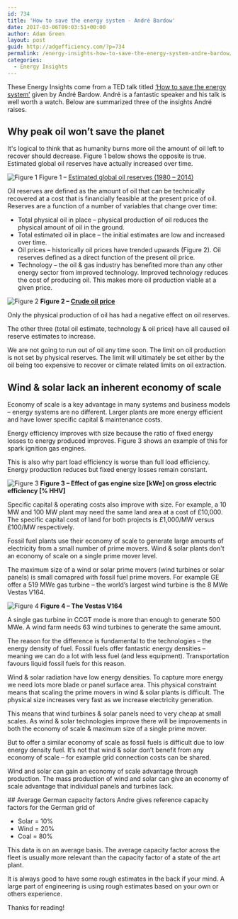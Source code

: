 ```yaml
---
id: 734
title: 'How to save the energy system - André Bardow'
date: 2017-03-06T09:03:51+00:00
author: Adam Green
layout: post
guid: http://adgefficiency.com/?p=734
permalink: /energy-insights-how-to-save-the-energy-system-andre-bardow/
categories:
  - Energy Insights
---
```

These Energy Insights come from a TED talk titled [‘How to save the energy system’](https://www.youtube.com/watch?v=3_N-DooApEE) given by André Bardow.  André is a fantastic speaker and his talk is well worth a watch.  Below are summarized three of the insights André raises.

## Why peak oil won’t save the planet

It's logical to think that as humanity burns more oil the amount of oil left to recover should decrease.  Figure 1 below shows the opposite is true. Estimated global oil reserves have actually increased over time.

![Figure 1]({{"/assets/andre_bardow_save/fig1.jpg"}})
Figure 1 – [Estimated global oil reserves (1980 – 2014)](https://www.forbes.com/sites/rrapier/2016/05/23/the-explosive-growth-of-u-s-oil-reserves/2/#53cbc60772c6)

Oil reserves are defined as the amount of oil that can be technically recovered at a cost that is financially feasible at the present price of oil. Reserves are a function of a number of variables that change over time:
- Total physical oil in place – physical production of oil reduces the physical amount of oil in the ground.
- Total estimated oil in place – the initial estimates are low and increased over time.
- Oil prices – historically oil prices have trended upwards (Figure 2). Oil reserves defined as a direct function of the present oil price.
- Technology – the oil & gas industry has benefited more than any other energy sector from improved technology.  Improved technology reduces the cost of producing oil.  This makes more oil production viable at a given price.

![Figure 2]({{"/assets/andre_bardow_save/fig2.png"}})
**Figure 2 –  [Crude oil price](https://commons.wikimedia.org/wiki/File:Oil_price_1950-2010_(real,_nominal).png)**

Only the physical production of oil has had a negative effect on oil reserves.

The other three (total oil estimate, technology & oil price) have all caused oil reserve estimates to increase.

We are not going to run out of oil any time soon. The limit on oil production is not set by physical reserves.  The limit will ultimately be set either by the oil being too expensive to recover or climate related limits on oil extraction.

## Wind & solar lack an inherent economy of scale

Economy of scale is a key advantage in many systems and business models – energy systems are no different.  Larger plants are more energy efficient and have lower specific capital & maintenance costs.

Energy efficiency improves with size because the ratio of fixed energy losses to energy produced improves.   Figure 3 shows an example of this for spark ignition gas engines.

This is also why part load efficiency is worse than full load efficiency.  Energy production reduces but fixed energy losses remain constant.


![Figure 3]({{"/assets/andre_bardow_save/fig3.png"}})
**Figure 3 – Effect of gas engine size [kWe] on gross electric efficiency [% HHV]**

Specific capital & operating costs also improve with size.  For example, a 10 MW and 100 MW plant may need the same land area at a cost of £10,000.  The specific capital cost of land for both projects is £1,000/MW versus £100/MW respectively.

Fossil fuel plants use their economy of scale to generate large amounts of electricity from a small number of prime movers.  Wind & solar plants don't an economy of scale on a single prime mover level.

The maximum size of a wind or solar prime movers (wind turbines or solar panels) is small comapred with fossil fuel prime movers.  For example GE offer a 519 MWe gas turbine – the world’s largest wind turbine is the 8 MWe Vestas V164.

![Figure 4]({{"/assets/andre_bardow_save/fig4.png"}})
**Figure 4 – The Vestas V164**

A single gas turbine in CCGT mode is more than enough to generate 500 MWe.  A wind farm needs 63 wind turbines to generate the same amount.

The reason for the difference is fundamental to the technologies – the energy density of fuel.  Fossil fuels offer fantastic energy densities – meaning we can do a lot with less fuel (and less equipment).  Transportation favours liquid fossil fuels for this reason.

Wind & solar radiation have low energy densities. To capture more energy we need lots more blade or panel surface area.  This physical constraint means that scaling the prime movers in wind & solar plants is difficult. The physical size increases very fast as we increase electricity generation.

This means that wind turbines & solar panels need to very cheap at small scales. As wind & solar technologies improve there will be improvements in both the economy of scale & maximum size of a single prime mover.

But to offer a similar economy of scale as fossil fuels is difficult due to low energy density fuel.  It’s not that wind & solar don’t benefit from any economy of scale – for example grid connection costs can be shared.

Wind and solar can gain an economy of scale advantage through production.  The mass production of wind and solar can give an economy of scale advantage that individual panels and turbines lack.

## Average German capacity factors
Andre gives reference capacity factors for the German grid of
- Solar = 10%
- Wind = 20%
- Coal = 80%

This data is on an average basis.  The average capacity factor across the fleet is usually more relevant than the capacity factor of a state of the art plant.

It is always good to have some rough estimates in the back if your mind.  A large part of engineering is using rough  estimates based on your own or others experience.

Thanks for reading!
